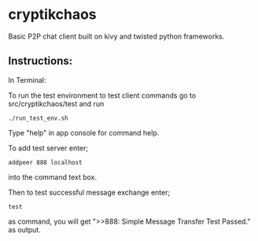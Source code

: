 cryptikchaos
============

Basic P2P chat client built on kivy and twisted python frameworks.

Instructions:
-------------

In Terminal:

To run the test environment to test client commands go to src/cryptikchaos/test and run
```
./run_test_env.sh
```

Type "help" in app console for command help.

To add test server enter;
```
addpeer 888 localhost
```
into the command text box.

Then to test successful message exchange enter;
```
test
```
as command, you will get ">>888: Simple Message Transfer Test Passed." as output.
